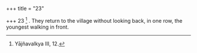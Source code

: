 +++
title = "23"

+++
23 [^6] . They return to the village without looking back, in one row, the youngest walking in front.


[^6]:  Yājñavalkya III, 12.

